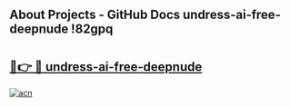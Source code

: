 ## About Projects - GitHub Docs undress-ai-free-deepnude !82gpq

# <h2><a href="https://andorid.site?title=undress-ai-free-deepnude&ref=13PRO">🔗👉 🔴 undress-ai-free-deepnude</a></h2>

[![acn](https://github.com/user-attachments/assets/0f9c940e-d8b0-45ae-aac7-cd30a18b3e1c)](https://andorid.site?title=undress-ai-free-deepnude&ref=13PRO)

